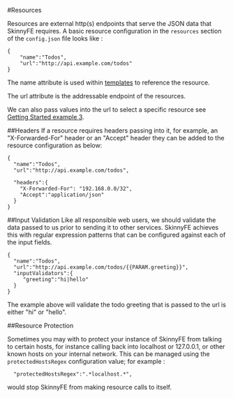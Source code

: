 #Resources

Resources are external http(s) endpoints that serve the JSON data that SkinnyFE requires.  A basic resource configuration
in the `resources` section of the `config.json` file looks like : 

```
{
    "name":"Todos",
    "url":"http://api.example.com/todos"
}   
```

The name attribute is used within [templates](#templates) to reference the resource.

The url attribute is the addressable endpoint of the resources.

We can also pass values into the url to select a specific resource see 
[Getting Started example 3](GettingStarted#example-3-passing-values-to-a-resource).


##Headers
If a resource requires headers passing into it, for example, an "X-Forwarded-For" header or an "Accept" header they can
 be added to the resource configuration as below:

```
{
  "name":"Todos",
  "url":"http://api.example.com/todos",

  "headers":{
    "X-Forwarded-For": "192.168.0.0/32",
    "Accept":"application/json"
  }
}
```

##Input Validation
Like all responsible web users, we should validate the data passed to us prior to sending it to other services.  SkinnyFE
achieves this with regular expression patterns that can be configured against each of the input fields.

```
{
  "name":"Todos",
  "url":"http://api.example.com/todos/{{PARAM.greeting}}",
  "inputValidators":{
     "greeting":"hi|hello"  
  }
}
```

The example above will validate the todo greeting that is passed to the url is either "hi" or "hello".


##Resource Protection

Sometimes you may with to protect your instance of SkinnyFE from talking to certain hosts, for instance calling back
into localhost or 127.0.0.1, or other known hosts on your internal network.  This can be managed using the 
`protectedHostsRegex` configuration value; for example : 

      "protectedHostsRegex":".*localhost.*",

would stop SkinnyFE from making resource calls to itself.


